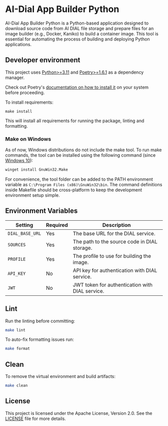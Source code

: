 # AI-Dial App Builder Python

AI-Dial App Builder Python is a Python-based application designed to download source code from AI DIAL
file storage and prepare files for an image builder (e.g., Docker, Kaniko) to build a container image.
This tool is essential for automating the process of building and deploying Python applications.


## Developer environment

This project uses [Python>=3.11](https://www.python.org/downloads/) and [Poetry>=1.6.1](https://python-poetry.org/) as a dependency manager.

Check out Poetry's [documentation on how to install it](https://python-poetry.org/docs/#installation) on your system before proceeding.

To install requirements:

```
make install
```

This will install all requirements for running the package, linting and formatting.

### Make on Windows

As of now, Windows distributions do not include the make tool. To run make commands, the tool can be installed using
the following command (since [Windows 10](https://learn.microsoft.com/en-us/windows/package-manager/winget/)):

```sh
winget install GnuWin32.Make
```

For convenience, the tool folder can be added to the PATH environment variable as `C:\Program Files (x86)\GnuWin32\bin`.
The command definitions inside Makefile should be cross-platform to keep the development environment setup simple.


## Environment Variables

| Setting         | Required | Description                                     |
|-----------------|----------|-------------------------------------------------|
| `DIAL_BASE_URL` | Yes      | The base URL for the DIAL service.              |
| `SOURCES`       | Yes      | The path to the source code in DIAL storage.    |
| `PROFILE`       | Yes      | The profile to use for building the image.      |
| `API_KEY`       | No       | API key for authentication with DIAL service.   |
| `JWT`           | No       | JWT token for authentication with DIAL service. |


## Lint

Run the linting before committing:

```sh
make lint
```

To auto-fix formatting issues run:

```sh
make format
```

## Clean

To remove the virtual environment and build artifacts:

```sh
make clean
```

## License

This project is licensed under the Apache License, Version 2.0. See the [LICENSE](LICENSE) file for more details.